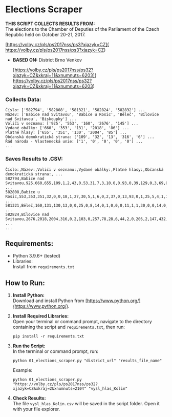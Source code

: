 # Elections Scraper

**THIS SCRIPT COLLECTS RESULTS FROM:**  
The elections to the Chamber of Deputies of the Parliament of the Czech Republic held on 
October 20-21, 2017.

[https://volby.cz/pls/ps2017nss/ps3?xjazyk=CZ](
https://volby.cz/pls/ps2017nss/ps3?xjazyk=CZ)

- **BASED ON:** District Brno Venkov  

  [https://volby.cz/pls/ps2017nss/ps32?xjazyk=CZ&xkraj=11&xnumnuts=6203](
  https://volby.cz/pls/ps2017nss/ps32?xjazyk=CZ&xkraj=11&xnumnuts=6203)

### Collects Data:

    Číslo: ['582794', '582808', '581321', '582824', '582832'] ...
    Název: ['Babice nad Svitavou', 'Babice u Rosic', 'Běleč', 'Bílovice nad Svitavou', 'Biskoupky'] ...
    Voliči v seznamu: ['925', '553', '160', '2676', '145'] ...
    Vydané obálky: ['660', '353', '131', '2018', '86'] ...
    Platné hlasy: ['655', '351', '130', '2004', '85'] ...
    Občanská demokratická strana: ['109', '32', '13', '316', '6'] ...
    Řád národa - Vlastenecká unie: ['1', '0', '0', '0', '0'] ...
    ...


### Saves Results to .CSV:

    Číslo:,Název:,Voliči v seznamu:,Vydané obálky:,Platné hlasy:,Občanská demokratická strana:, ...
    582794,Babice nad Svitavou,925,660,655,109,1,2,43,0,53,31,7,3,10,0,0,93,0,39,129,0,3,69,0,  ...
    582808,Babice u Rosic,553,353,351,32,0,0,18,1,27,30,5,1,6,0,2,37,0,13,93,0,1,25,5,4,1,1,49, ...
    581321,Běleč,160,131,130,13,0,0,25,0,8,14,0,1,0,0,0,11,1,1,30,0,0,14,0,0,0,0,12,0,0, ...
    582824,Bílovice nad Svitavou,2676,2018,2004,316,0,2,103,0,257,78,28,6,44,2,0,205,2,147,432, ...
    ...

## Requirements:

- Python 3.9.6+ (tested)
- Libraries:  
  Install from `requirements.txt`

## How to Run:

1. **Install Python:**  
   Download and install Python from [https://www.python.org/](https://www.python.org/).

2. **Install Required Libraries:**  
   Open your terminal or command prompt, navigate to the directory containing the script 
   and `requirements.txt`, then run:

   `pip install -r requirements.txt`

3. **Run the Script:**  
   In the terminal or command prompt, run:  

   `python 01_elections_scraper.py "district_url" "results_file_name"`

   Example:  

   `python 01_elections_scraper.py "https://volby.cz/pls/ps2017nss/ps32?xjazyk=CZ&xkraj=2&xnumnuts=2104" "vysl_hlas_Kolin"`

4. **Check Results:**  
   The file `vysl_hlas_Kolin.csv` will be saved in the script folder. Open it with your file explorer.